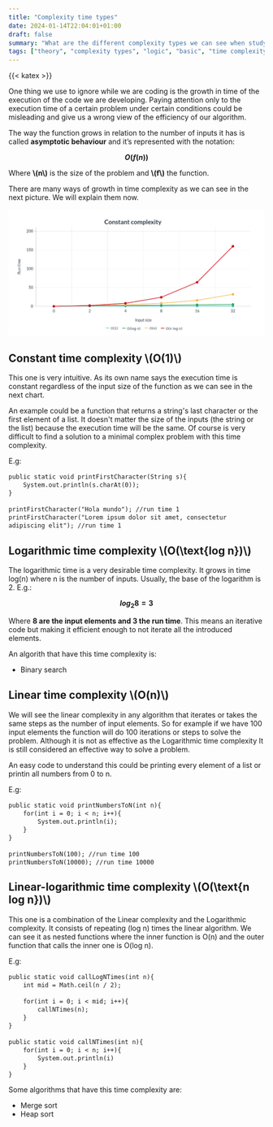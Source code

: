 ```yaml
---
title: "Complexity time types"
date: 2024-01-14T22:04:01+01:00
draft: false
summary: "What are the different complexity types we can see when studying an algorith?"
tags: ["theory", "complexity types", "logic", "basic", "time complexity", "algorithm"]
---
```


{{< katex >}}

One thing we use to ignore while we are coding is the growth in time of the execution of the code we are developing. Paying attention only to the execution time of a certain problem under certain conditions could be misleading and give us a wrong view of the efficiency of our algorithm.

The way the function grows in relation to the number of inputs it has is called **asymptotic behaviour** and it’s represented with the notation:

**$$O(f(n))$$**

Where **\\(n\\)** is the size of the problem and **\\(f\\)** the function.

There are many ways of growth in time complexity as we can see in the next picture. We will explain them now.

<img src="complexity.png" />



## Constant time complexity  \\(O(1)\\)

This one is very intuitive. As its own name says the execution time is constant regardless of the input size of the function as we can see in the next chart.

An example could be a function that returns a string's last character or the first element of a list. It doesn't matter the size of the inputs (the string or the list) because the execution time will be the same. Of course is very difficult to find a solution to a minimal complex problem with this time complexity. 

E.g:

    public static void printFirstCharacter(String s){
        System.out.println(s.charAt(0));
    }

    printFirstCharacter("Hola mundo"); //run time 1
    printFirstCharacter("Lorem ipsum dolor sit amet, consectetur adipiscing elit"); //run time 1


## Logarithmic time complexity \\(O(\text{log n})\\)
The logarithmic time is a very desirable time complexity. It grows in time log(n) where n is the number of inputs. Usually, the base of the logarithm is 2. E.g.: 

**$$log_2 8 = 3$$** 

Where **8 are the input elements and 3 the run time**. This means an iterative code but making it efficient enough to not iterate all the introduced elements.

An algorith that have this time complexity is:

* Binary search 

## Linear time complexity \\(O(n)\\)
We will see the linear complexity in any algorithm that iterates or takes the same steps as the number of input elements. So for example if we have 100 input elements the function will do 100 iterations or steps to solve the problem. Although it is not as effective as the Logarithmic time complexity It is still considered an effective way to solve a problem.

An easy code to understand this could be printing every element of a list or printin all numbers from 0 to n. 

E.g:

    public static void printNumbersToN(int n){
        for(int i = 0; i < n; i++){
            System.out.println(i);
        }
    }

    printNumbersToN(100); //run time 100
    printNumbersToN(10000); //run time 10000


## Linear-logarithmic time complexity \\(O(\text{n log n})\\)
This one is a combination of the Linear complexity and the Logarithmic complexity. It consists of repeating (log n) times the linear algorithm. We can see it as nested functions where the inner function is O(n) and the outer function that calls the inner one is O(log n).

E.g:

    public static void callLogNTimes(int n){
        int mid = Math.ceil(n / 2);

        for(int i = 0; i < mid; i++){
            callNTimes(n);
        }
    }

    public static void callNTimes(int n){
        for(int i = 0; i < n; i++){
            System.out.println(i)
        }
    }

Some algorithms that have this time complexity are:

* Merge sort
* Heap sort
